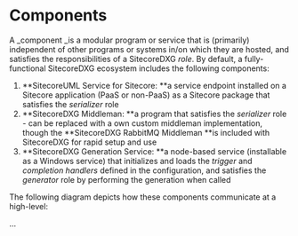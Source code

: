 # Components

A _component _is a modular program or service that is \(primarily\) independent of other programs or systems in/on which they are hosted, and satisfies the responsibilities of a SitecoreDXG _role_. By default, a fully-functional SitecoreDXG ecosystem includes the following components:

1. **SitecoreUML Service for Sitecore: **a service endpoint installed on a Sitecore application \(PaaS or non-PaaS\) as a Sitecore package that satisfies the _serializer_ role
2. **SitecoreDXG Middleman: **a program that satisfies the _serializer_ role - can be replaced with a own custom middleman implementation, though the **SitecoreDXG RabbitMQ Middleman **is included with SitecoreDXG for rapid setup and use
3. **SitecoreDXG Generation Service: **a node-based service \(installable as a Windows service\) that initializes and loads the _trigger_ and _completion handlers_ defined in the configuration, and satisfies the _generator_ role by performing the generation when called

The following diagram depicts how these components communicate at a high-level:

...

